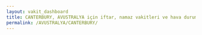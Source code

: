 ```yaml
---
layout: vakit_dashboard
title: CANTERBURY, AVUSTRALYA için iftar, namaz vakitleri ve hava durumu - ilçe/eyalet seç
permalink: /AVUSTRALYA/CANTERBURY/
---
```


<script type="text/javascript">
  var GLOBAL_COUNTRY = 'AVUSTRALYA';
  var GLOBAL_CITY = 'CANTERBURY';
  var GLOBAL_STATE = '';
  var lat = 72;
  var lon = 21;
</script>
